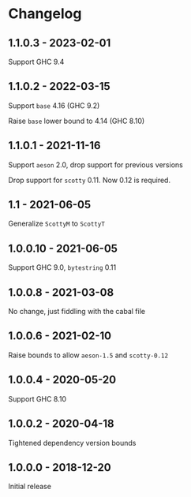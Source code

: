 Changelog
=========

1.1.0.3 - 2023-02-01
--------------------------------------------------

Support GHC 9.4


1.1.0.2 - 2022-03-15
--------------------------------------------------

Support `base` 4.16 (GHC 9.2)

Raise `base` lower bound to 4.14 (GHC 8.10)


1.1.0.1 - 2021-11-16
--------------------------------------------------

Support `aeson` 2.0, drop support for previous versions

Drop support for `scotty` 0.11. Now 0.12 is required.


1.1 - 2021-06-05
--------------------------------------------------

Generalize `ScottyM` to `ScottyT`


1.0.0.10 - 2021-06-05
--------------------------------------------------

Support GHC 9.0, `bytestring` 0.11


1.0.0.8 - 2021-03-08
--------------------------------------------------

No change, just fiddling with the cabal file


1.0.0.6 - 2021-02-10
--------------------------------------------------

Raise bounds to allow `aeson-1.5` and `scotty-0.12`


1.0.0.4 - 2020-05-20
--------------------------------------------------

Support GHC 8.10


1.0.0.2 - 2020-04-18
--------------------------------------------------

Tightened dependency version bounds


1.0.0.0 - 2018-12-20
--------------------------------------------------

Initial release
